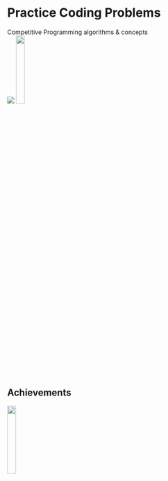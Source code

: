 # Practice Coding Problems
Competitive Programming algorithms &amp; concepts <br>
<img src="https://img.icons8.com/color/144/000000/GeeksforGeeks.png"/>
<img src="https://upload.wikimedia.org/wikipedia/commons/6/65/HackerRank_logo.png" height="20%" width="20%">
## Achievements
<a href="https://www.hackerrank.com/soumyadeepdatta3?badge=java&stars=5&level=3&hr_r=1&utm_campaign=social-buttons&utm_medium=linkedin&utm_source=badge_share_profile&social=linkedin"><img src="https://media-exp1.licdn.com/dms/image/sync/C4E27AQE9XFMpCKFPVA/articleshare-shrink_800/0/1647088444647?e=1647190800&v=beta&t=PEcvaIg9GKl5QpRMy5dYMUd3jydGHA_KIOWGFhrexEQ" height="20%" width="20%"></a>
